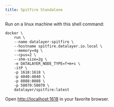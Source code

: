 ```yaml
---
title: Spitfire Standalone
---
```


Run on a linux machine with this shell command:

```
docker \
    run \
    --name datalayer-spitfire \
    --hostname spitfire.datalayer.io.local \
    --memory=4g \
    --cpus=2 \
    --shm-size=2g \
    -e DATALAYER_NODE_TYPE=f+m+s \
    -itP \
    -p 1618:1618 \
    -p 4040:4040 \
    -p 8088:8088 \
    -p 50070:50070 \
    datalayer/spitfire:latest
```

Open [http://localhost:1618](http://localhost:1618) in your favorite browser.
